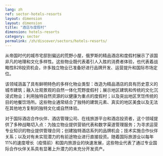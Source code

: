 ```yaml
---
lang: zh
ref: sector-hotels-resorts
layout: dimension
layout: dimension
title: "酒店与度假村"
dimension: hotels-resorts
category: sector
permalink: /zh/discover/sectors/hotels-resorts/
---
```


从帝国时代的城市宅邸到偏远的荒野小屋，俄罗斯的精品酒店和度假村展示了该国非凡的地理和文化多样性。这些物业既代表着引人入胜的消费者体验，也代表着战略性B2B投资机会，许多独立物业已准备好进行品牌开发、运营提升和国际市场定位。

该领域涵盖了具有鲜明特色的多样化物业类型：改造为精品酒店的具有历史意义的城市建筑；融入壮观景观的自然一体化荒野度假村；展示地区建筑和传统的文化沉浸式物业；利用独特自然资源的以健康为重点的度假村；以及突出地区烹饪传统的目的地餐饮场所。这些物业通常结合了独特的建筑元素、真实的地区美食以及无法在其他地方复制的独特文化或自然体验。

对于国际酒店合作伙伴、酒店管理公司、在线旅游平台和酒店投资者，这个领域提供了多种战略切入点：为独立物业提供营销代表和数字渠道管理服务；为寻求运营专业知识的物业提供管理合同；创建独特酒店系列的品牌机会；技术实施合作伙伴关系；以及对有未实现潜力的有前途物业进行直接投资。随着国际旅游业以每年11%的速度增长（疫情前）和国内旅游业的快速发展，这些物业代表了通过专业国际合作伙伴关系具有显著上升潜力的未充分开发资产。
